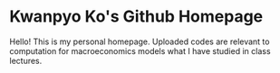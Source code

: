 # Kwanpyo Ko's Github Homepage
Hello! This is my personal homepage. Uploaded codes are relevant to computation for macroeconomics models what I have studied in class lectures.
